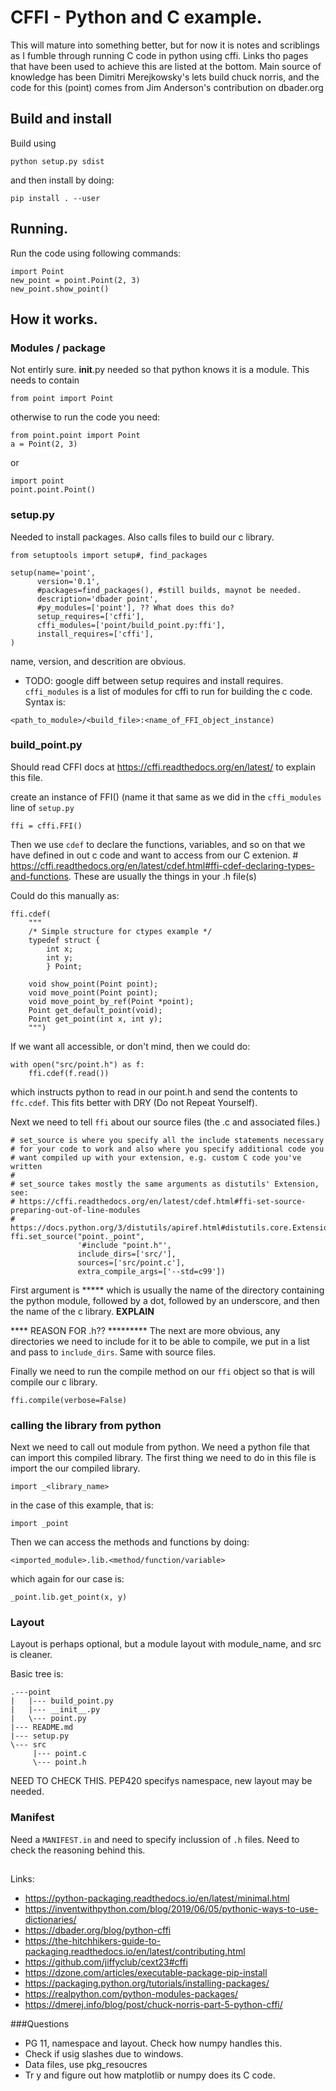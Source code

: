 # CFFI - Python and C example.

This will mature into something better, but for now it is notes and scriblings as I fumble through running C code in python using cffi.  Links tho pages that have been used to achieve this are listed at the bottom.  Main source of knowledge has been Dimitri Merejkowsky's lets build chuck norris, and the code for this (point) comes from Jim Anderson's contribution on dbader.org



## Build and install
Build using
```
python setup.py sdist
```

and then install by doing:

```
pip install . --user
```


## Running.

Run the code using following commands:

```
import Point
new_point = point.Point(2, 3)
new_point.show_point()
```


## How it works.

### Modules / package
Not entirly sure. __init__.py needed so that python knows it is a module. This needs to contain
```
from point import Point
```
otherwise to run the code you need:

```
from point.point import Point
a = Point(2, 3)
```
or
```
import point
point.point.Point()
```

### setup.py

Needed to install packages.  Also calls files to build our c library.

```
from setuptools import setup#, find_packages

setup(name='point',
      version='0.1',
      #packages=find_packages(), #still builds, maynot be needed.
      description='dbader point',
      #py_modules=['point'], ?? What does this do?
      setup_requires=['cffi'],
      cffi_modules=['point/build_point.py:ffi'],
      install_requires=['cffi'],
)
```
name, version, and descrition are obvious.
- TODO: google diff between setup requires and install requires.
```cffi_modules``` is a list of modules for cffi to run for building the c code. Syntax is:
```
<path_to_module>/<build_file>:<name_of_FFI_object_instance)
```


### build_point.py

Should read CFFI docs at https://cffi.readthedocs.org/en/latest/ to explain this file.

create an instance of FFI() (name it that same as we did in the ```cffi_modules``` line of ```setup.py```

```
ffi = cffi.FFI()
```

Then we use ```cdef``` to declare the functions, variables, and so on that we have defined in out c code and want to access from our C extenion.  # https://cffi.readthedocs.org/en/latest/cdef.html#ffi-cdef-declaring-types-and-functions.  These are usually the things in your .h file(s)

Could do this manually as:

```
ffi.cdef(
	"""
	/* Simple structure for ctypes example */
	typedef struct {
	    int x;
	    int y;
	    } Point;

	void show_point(Point point);
	void move_point(Point point);
	void move_point_by_ref(Point *point);
	Point get_default_point(void);
	Point get_point(int x, int y);
	""")
```

If we want all accessible, or don't mind, then we could do:

```
with open("src/point.h") as f:
    ffi.cdef(f.read())
```

which instructs python to read in our point.h and send the contents to ```ffc.cdef```.  This fits better with DRY (Do not Repeat Yourself).

Next we need to tell ```ffi``` about our source files (the .c and associated files.)

```
# set_source is where you specify all the include statements necessary
# for your code to work and also where you specify additional code you
# want compiled up with your extension, e.g. custom C code you've written
#
# set_source takes mostly the same arguments as distutils' Extension, see:
# https://cffi.readthedocs.org/en/latest/cdef.html#ffi-set-source-preparing-out-of-line-modules
# https://docs.python.org/3/distutils/apiref.html#distutils.core.Extension     
ffi.set_source("point._point",
               '#include "point.h"',
               include_dirs=['src/'],
               sources=['src/point.c'],
               extra_compile_args=['--std=c99'])
```

First argument is ***** which is usually the name of the directory containing the python module, followed by a dot, followed by an underscore, and then the name of the c library. ******EXPLAIN******

**** REASON FOR .h?? *********
The next are more obvious, any directories we need to include for it to be able to compile, we put in a list and pass to ```include_dirs```.  Same with source files.

Finally we need to run the compile method on our ```ffi``` object so that is will compile our c library.

```
ffi.compile(verbose=False)
```



### calling the library from python

Next we need to call out module from python. We need a python file that can import this compiled library.  The first thing we need to do in this file is import the our compiled library.

```
import _<library_name>
```

in the case of this example, that is:

```
import _point
```

Then we can access the methods and functions by doing:

```
<imported_module>.lib.<method/function/variable>
```

which again for our case is:

```
_point.lib.get_point(x, y)
```

### Layout
Layout is perhaps optional, but a module layout with module_name, and src is cleaner.

Basic tree is:


```
.---point
|   |--- build_point.py
|   |--- __init__.py
|   \--- point.py
|--- README.md
|--- setup.py
\--- src
     |--- point.c
     \--- point.h
```

NEED TO CHECK THIS.  PEP420 specifys namespace, new layout may be needed.


### Manifest

Need a `MANIFEST.in` and need to specify inclussion of `.h` files.  Need to check the reasoning behind this.


##
Links:
- https://python-packaging.readthedocs.io/en/latest/minimal.html
- https://inventwithpython.com/blog/2019/06/05/pythonic-ways-to-use-dictionaries/
- https://dbader.org/blog/python-cffi
- https://the-hitchhikers-guide-to-packaging.readthedocs.io/en/latest/contributing.html
- https://github.com/jiffyclub/cext23#cffi
- https://dzone.com/articles/executable-package-pip-install
- https://packaging.python.org/tutorials/installing-packages/
- https://realpython.com/python-modules-packages/
- https://dmerej.info/blog/post/chuck-norris-part-5-python-cffi/



###Questions
- PG 11, namespace and layout. Check how numpy handles this.
- Check if usig slashes due to windows.
- Data files, use pkg_resoucres
- Tr y and figure out how matplotlib or numpy does its C code.